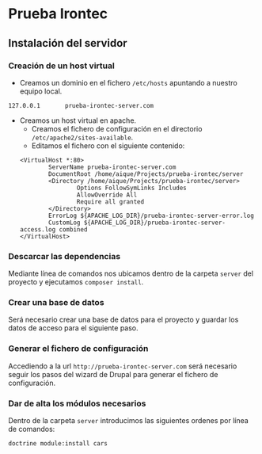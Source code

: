 # Prueba Irontec

## Instalación del servidor

### Creación de un host virtual

- Creamos un dominio en el fichero `/etc/hosts` apuntando a nuestro equipo local.
```
127.0.0.1       prueba-irontec-server.com
```
- Creamos un host virtual en apache.
    - Creamos el fichero de configuración en el directorio `/etc/apache2/sites-available`.
    - Editamos el fichero con el siguiente contenido:
    ```
    <VirtualHost *:80>    
            ServerName prueba-irontec-server.com
            DocumentRoot /home/aique/Projects/prueba-irontec/server
            <Directory /home/aique/Projects/prueba-irontec/server>
                    Options FollowSymLinks Includes
                    AllowOverride All
                    Require all granted
            </Directory>
            ErrorLog ${APACHE_LOG_DIR}/prueba-irontec-server-error.log
            CustomLog ${APACHE_LOG_DIR}/prueba-irontec-server-access.log combined
    </VirtualHost>

    ```

### Descarcar las dependencias
Mediante línea de comandos nos ubicamos dentro de la carpeta `server` del proyecto y ejecutamos `composer install`.

### Crear una base de datos
Será necesario crear una base de datos para el proyecto y guardar los datos de acceso para el siguiente paso.

### Generar el fichero de configuración
Accediendo a la url `http://prueba-irontec-server.com` será necesario seguir los pasos del wizard de Drupal para generar el fichero de configuración.

### Dar de alta los módulos necesarios
Dentro de la carpeta `server` introducimos las siguientes ordenes por línea de comandos:
```
doctrine module:install cars
``` 
